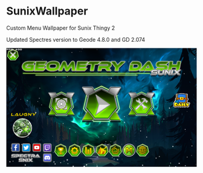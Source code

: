 # SunixWallpaper
Custom Menu Wallpaper for Sunix Thingy 2

Updated Spectres version to Geode 4.8.0 and GD 2.074

<p align="center">
	<img src="/MainMenu.png" />
</p>
